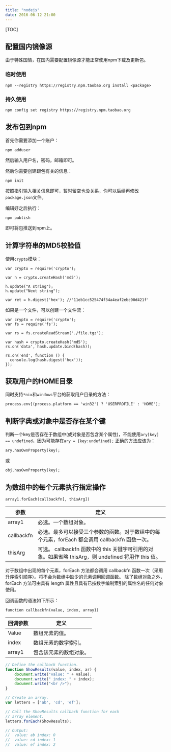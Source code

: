 ```yaml
---
title: "nodejs"
date: 2016-06-12 21:00
---
```

[TOC]

## 配置国内镜像源

由于特殊国情，在国内需要配置镜像源才能正常使用npm下载及更新包。

### 临时使用

```
npm --registry https://registry.npm.taobao.org install <package>
```

### 持久使用

```
npm config set registry https://registry.npm.taobao.org
```

## 发布包到npm

首先你需要添加一个账户：

```
npm adduser
```

然后输入用户名，密码，邮箱即可。

然后你需要创建跟包有关的信息：

```
npm init
```

按照指引输入相关信息即可，暂时留空也没关系，你可以后续再修改`package.json`文件。

编辑好之后执行：

```
npm publish
```

即可将包推送到npm上。

## 计算字符串的MD5校验值

使用`crypto`模块：

```nodejs
var crypto = require('crypto');

var h = crypto.createHash('md5');

h.update("A string");
h.update("Next string");

var ret = h.digest('hex'); //'11eb1cc525474f34a4eaf2ebc90d421f'
```

如果是一个文件，可以创建一个文件流：

```nodejs
var crypto = require('crypto');
var fs = require('fs');

var rs = fs.createReadStream('./file.tgz');

var hash = crypto.createHash('md5');
rs.on('data', hash.update.bind(hash));

rs.on('end', function () {
  console.log(hash.digest('hex'));
});
```

## 获取用户的HOME目录

同时支持`*nix`和`windows`平台的获取用户目录的方法：

```nodejs
process.env[(process.platform == 'win32') ? 'USERPROFILE' : 'HOME'];
```

## 判断字典或对象中是否存在某个键

判断一个key是否存在于数组中(或对象是否包含某个属性)，不能使用`ary[key] == undefined`，因为可能存在`ary = {key:undefined};`
正确的方法应该为：

```nodejs
ary.hasOwnProperty(key);
```

或

```nodejs
obj.hasOwnProperty(key);
```

## 为数组中的每个元素执行指定操作

```nodejs
array1.forEach(callbackfn[, thisArg])
```

|参数|定义|
|-|-|
|array1|必选。一个数组对象。|
|callbackfn|必选。最多可以接受三个参数的函数。对于数组中的每个元素，forEach 都会调用 callbackfn 函数一次。|
|thisArg|可选。 callbackfn 函数中的 this 关键字可引用的对象。如果省略 thisArg，则 undefined 将用作 this 值。|

对于数组中出现的每个元素，forEach 方法都会调用 callbackfn 函数一次（采用升序索引顺序）。将不会为数组中缺少的元素调用回调函数。
除了数组对象之外，forEach 方法可由具有 length 属性且具有已按数字编制索引的属性名的任何对象使用。

回调函数的语法如下所示：

```nodejs
function callbackfn(value, index, array1)
```
|回调参数|定义|
|-|-|
|Value|数组元素的值。|
|index|数组元素的数字索引。|
|array1|包含该元素的数组对象。|


```javascript
// Define the callback function.
function ShowResults(value, index, ar) {
    document.write("value: " + value);
    document.write(" index: " + index);
    document.write("<br />");
}

// Create an array.
var letters = ['ab', 'cd', 'ef'];

// Call the ShowResults callback function for each
// array element.
letters.forEach(ShowResults);

// Output:
//  value: ab index: 0
//  value: cd index: 1
//  value: ef index: 2
```
